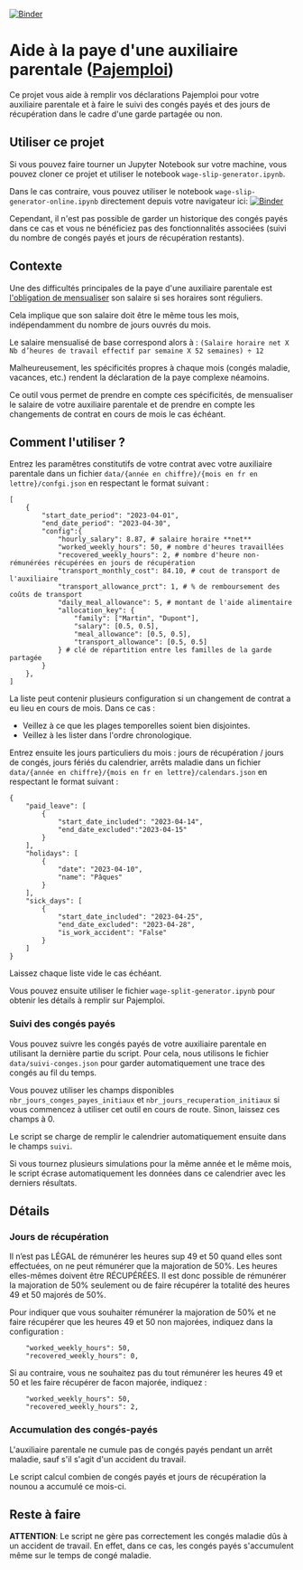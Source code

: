 [![Binder](https://mybinder.org/badge_logo.svg)](https://mybinder.org/v2/gh/Pl-Mrcy/pajemploi-wageslip-generator/HEAD?labpath=wage-slip-generator-online.ipynb)

# Aide à la paye d'une auxiliaire parentale ([Pajemploi](https://www.pajemploi.urssaf.fr/))

Ce projet vous aide à remplir vos déclarations Pajemploi pour votre auxiliaire parentale et à faire le suivi des congés payés et des jours de récupération dans le cadre d'une garde partagée ou non.

## Utiliser ce projet

Si vous pouvez faire tourner un Jupyter Notebook sur votre machine, vous pouvez cloner ce projet et utiliser le notebook `wage-slip-generator.ipynb`.

Dans le cas contraire, vous pouvez utiliser le notebook `wage-slip-generator-online.ipynb` directement depuis votre navigateur ici: [![Binder](https://mybinder.org/badge_logo.svg)](https://mybinder.org/v2/gh/Pl-Mrcy/pajemploi-wageslip-generator/HEAD?labpath=wage-slip-generator-online.ipynb)

Cependant, il n'est pas possible de garder un historique des congés payés dans ce cas et vous ne bénéficiez pas des fonctionnalités associées (suivi du nombre de congés payés et jours de récupération restants).


## Contexte

Une des difficultés principales de la paye d'une auxiliaire parentale est [l'obligation de mensualiser](https://www.pajemploi.urssaf.fr/pajewebinfo/cms/sites/pajewebinfo/accueil/employeur-de-garde-denfants-a-do/je-recrute-et-jemploie/determiner-le-salaire.html#c09f91) son salaire si ses horaires sont réguliers.

Cela implique que son salaire doit être le même tous les mois, indépendamment du nombre de jours ouvrés du mois.

Le salaire mensualisé de base correspond alors à :
`(Salaire horaire net X Nb d’heures de travail effectif par semaine X 52 semaines) ÷ 12`

Malheureusement, les spécificités propres à chaque mois (congés maladie, vacances, etc.) rendent la déclaration de la paye complexe néamoins.

Ce outil vous permet de prendre en compte ces spécificités, de mensualiser le salaire de votre auxiliaire parentale et de prendre en compte les changements de contrat en cours de mois le cas échéant.

## Comment l'utiliser ?

Entrez les paramêtres constitutifs de votre contrat avec votre auxiliaire parentale dans un fichier `data/{année en chiffre}/{mois en fr en lettre}/confgi.json` en respectant le format suivant :
```
[
    {
        "start_date_period": "2023-04-01",
        "end_date_period": "2023-04-30",
        "config":{
            "hourly_salary": 8.87, # salaire horaire **net**
            "worked_weekly_hours": 50, # nombre d'heures travaillées
            "recovered_weekly_hours": 2, # nombre d'heure non-rémunérées récupérées en jours de récupération
            "transport_monthly_cost": 84.10, # cout de transport de l'auxiliaire
            "transport_allowance_prct": 1, # % de remboursement des coûts de transport
            "daily_meal_allowance": 5, # montant de l'aide alimentaire 
            "allocation_key": {
                "family": ["Martin", "Dupont"],
                "salary": [0.5, 0.5],
                "meal_allowance": [0.5, 0.5],
                "transport_allowance": [0.5, 0.5]
            } # clé de répartition entre les familles de la garde partagée
        }
    },
]
```
La liste peut contenir plusieurs configuration si un changement de contrat a eu lieu en cours de mois.
Dans ce cas :
- Veillez à ce que les plages temporelles soient bien disjointes.
- Veillez à les lister dans l'ordre chronologique.

Entrez ensuite les jours particuliers du mois : jours de récupération / jours de congés, jours fériés du calendrier, arrêts maladie dans un fichier `data/{année en chiffre}/{mois en fr en lettre}/calendars.json` en respectant le format suivant :
```
{
    "paid_leave": [
        {
            "start_date_included": "2023-04-14",
            "end_date_excluded":"2023-04-15"
        }
    ],
    "holidays": [
        {
            "date": "2023-04-10",
            "name": "Pâques"
        }
    ],
    "sick_days": [
        {
            "start_date_included": "2023-04-25",
            "end_date_excluded": "2023-04-28",
            "is_work_accident": "False"
        }
    ]
}
```
Laissez chaque liste vide le cas échéant.

Vous pouvez ensuite utiliser le fichier `wage-split-generator.ipynb` pour obtenir les détails à remplir sur Pajemploi.

### Suivi des congés payés

Vous pouvez suivre les congés payés de votre auxiliaire parentale en utilisant la dernière partie du script.
Pour cela, nous utilisons le fichier `data/suivi-conges.json` pour garder automatiquement une trace des congés au fil du temps.

Vous pouvez utiliser les champs disponibles `nbr_jours_conges_payes_initiaux` et `nbr_jours_recuperation_initiaux` si vous commencez à 
utiliser cet outil en cours de route. Sinon, laissez ces champs à 0.

Le script se charge de remplir le calendrier automatiquement ensuite dans le champs `suivi`.

Si vous tournez plusieurs simulations pour la même année et le même mois, le script écrase automatiquement les données dans ce calendrier avec
les derniers résultats.

## Détails

### Jours de récupération

Il n’est pas LÉGAL de rémunérer les heures sup 49 et 50 quand elles sont effectuées, on ne peut rémunérer que la majoration de 50%. Les heures elles-mêmes doivent être RÉCUPÉRÉES.
Il est donc possible de rémunérer la majoration de 50% seulement ou de faire récupérer la totalité des heures 49 et 50 majorés de 50%.

Pour indiquer que vous souhaiter rémunérer la majoration de 50% et ne faire récupérer que les heures 49 et 50 non majorées, indiquez dans la configuration : 
```
    "worked_weekly_hours": 50, 
    "recovered_weekly_hours": 0,
```

Si au contraire, vous ne souhaitez pas du tout rémunérer les heures 49 et 50 et les faire récupérer de facon majorée, indiquez :
```
    "worked_weekly_hours": 50, 
    "recovered_weekly_hours": 2,
```

### Accumulation des congés-payés

L'auxiliaire parentale ne cumule pas de congés payés pendant un arrêt maladie, sauf s'il s'agit d'un accident du travail.

Le script calcul combien de congés payés et jours de récupération la nounou a accumulé ce mois-ci.

## Reste à faire
**ATTENTION**:
Le script ne gère pas correctement les congés maladie dûs à un accident de travail. 
En effet, dans ce cas, les congés payés s'accumulent même sur le temps de congé maladie.